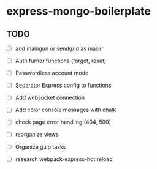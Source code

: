 # express-mongo-boilerplate #

## TODO ##
* [ ] add maingun or sendgrid as mailer
* [ ] Auth furher functions (forgot, reset)
* [ ] Passwordless account mode
* [ ] Separator Express config to functions 
* [ ] Add websocket connection
* [ ] Add color console messages with chalk
* [ ] check page error handling (404, 500)
* [ ] reorganize views

* [ ] Organize gulp tasks
* [ ] research webpack-express-hot reload
